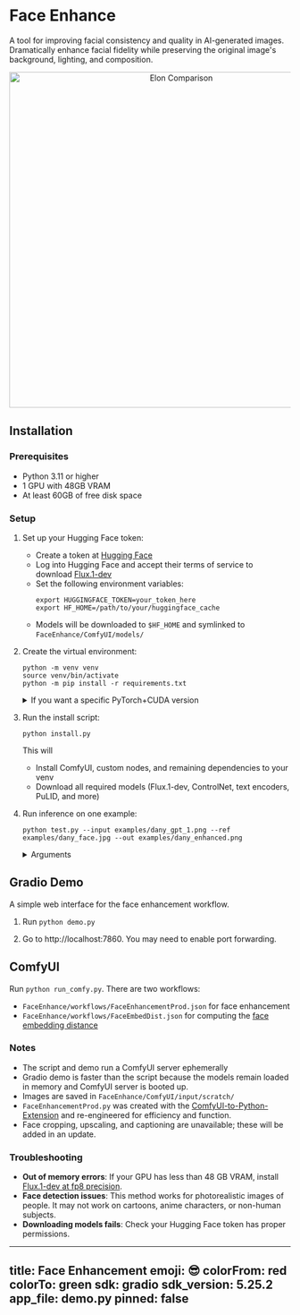 # Face Enhance
A tool for improving facial consistency and quality in AI-generated images. Dramatically enhance facial fidelity while preserving the original image's background, lighting, and composition.

<div style="text-align: center;">
  <img src="examples/elon_compare.gif" alt="Elon Comparison" width="600"/>
</div>

## Installation

### Prerequisites
- Python 3.11 or higher
- 1 GPU with 48GB VRAM
- At least 60GB of free disk space

### Setup

1. Set up your Hugging Face token:
   - Create a token at [Hugging Face](https://huggingface.co/settings/tokens)
   - Log into Hugging Face and accept their terms of service to download [Flux.1-dev](https://huggingface.co/black-forest-labs/FLUX.1-dev)
   - Set the following environment variables:
     ```
     export HUGGINGFACE_TOKEN=your_token_here
     export HF_HOME=/path/to/your/huggingface_cache
     ```
   - Models will be downloaded to `$HF_HOME` and symlinked to `FaceEnhance/ComfyUI/models/`

2. Create the virtual environment:
   ```
   python -m venv venv
   source venv/bin/activate
   python -m pip install -r requirements.txt
   ```

   <details>
   <summary>If you want a specific PyTorch+CUDA version</summary>

   ```bash
   python -m pip install torch torchvision torchaudio --index-url https://download.pytorch.org/whl/cu124
   python -m pip install xformers --index-url https://download.pytorch.org/whl/cu124
   ```

   </details>

3. Run the install script:
   ```
   python install.py
   ```

   This will
   - Install ComfyUI, custom nodes, and remaining dependencies to your venv
   - Download all required models (Flux.1-dev, ControlNet, text encoders, PuLID, and more)

4. Run inference on one example:

   ```
   python test.py --input examples/dany_gpt_1.png --ref examples/dany_face.jpg --out examples/dany_enhanced.png
   ```

   <details>
   <summary>Arguments</summary>

   - `--input` (str): Path to the input image.
   - `--ref` (str): Path to the reference face image.
   - `--output` (str): Path to save the output image.
   - `--id_weight` (float): Face ID weight. Default: 0.75.
   </details>

## Gradio Demo

A simple web interface for the face enhancement workflow. 

1. Run `python demo.py`

2. Go to http://localhost:7860. You may need to enable port forwarding.

## ComfyUI

Run `python run_comfy.py`. There are two workflows:
- `FaceEnhance/workflows/FaceEnhancementProd.json` for face enhancement
- `FaceEnhance/workflows/FaceEmbedDist.json` for computing the [face embedding distance](https://github.com/cubiq/ComfyUI_FaceAnalysis)


### Notes
- The script and demo run a ComfyUI server ephemerally
- Gradio demo is faster than the script because the models remain loaded in memory and ComfyUI server is booted up.
- Images are saved in `FaceEnhance/ComfyUI/input/scratch/`
- `FaceEnhancementProd.py` was created with the [ComfyUI-to-Python-Extension](https://github.com/pydn/ComfyUI-to-Python-Extension) and re-engineered for efficiency and function.
- Face cropping, upscaling, and captioning are unavailable; these will be added in an update.

### Troubleshooting

- **Out of memory errors**: If your GPU has less than 48 GB VRAM, install [Flux.1-dev at fp8 precision](https://huggingface.co/Comfy-Org/flux1-dev).
- **Face detection issues**: This method works for photorealistic images of people. It may not work on cartoons, anime characters, or non-human subjects.
- **Downloading models fails**: Check your Hugging Face token has proper permissions.

---
title: Face Enhancement
emoji: 😎 
colorFrom: red
colorTo: green
sdk: gradio
sdk_version: 5.25.2
app_file: demo.py
pinned: false
--- 